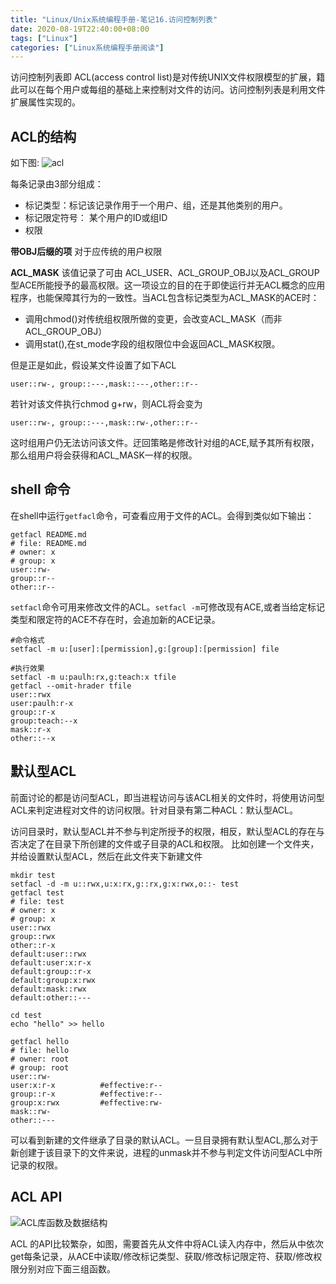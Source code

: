 ```yaml
---
title: "Linux/Unix系统编程手册-笔记16.访问控制列表"
date: 2020-08-19T22:40:00+08:00
tags: ["Linux"]
categories: ["Linux系统编程手册阅读"]
---
```


访问控制列表即 ACL(access control list)是对传统UNIX文件权限模型的扩展，籍此可以在每个用户或每组的基础上来控制对文件的访问。访问控制列表是利用文件扩展属性实现的。  

## ACL的结构
如下图:
![acl](/img/the-linux-programming-interface-s16/an_access_control_list.png)

每条记录由3部分组成：
- 标记类型：标记该记录作用于一个用户、组，还是其他类别的用户。
- 标记限定符号： 某个用户的ID或组ID
- 权限

**带OBJ后缀的项**
对于应传统的用户权限  

**ACL_MASK**
该值记录了可由 ACL_USER、ACL_GROUP_OBJ以及ACL_GROUP型ACE所能授予的最高权限。这一项设立的目的在于即使运行并无ACL概念的应用程序，也能保障其行为的一致性。当ACL包含标记类型为ACL_MASK的ACE时：
- 调用chmod()对传统组权限所做的变更，会改变ACL_MASK（而非ACL_GROUP_OBJ）
- 调用stat(),在st_mode字段的组权限位中会返回ACL_MASK权限。

但是正是如此，假设某文件设置了如下ACL

```
user::rw-, group::---,mask::---,other::r--
```
若针对该文件执行chmod g+rw，则ACL将会变为

```
user::rw-, group::---,mask::rw-,other::r--
```
这时组用户仍无法访问该文件。迂回策略是修改针对组的ACE,赋予其所有权限，那么组用户将会获得和ACL_MASK一样的权限。


## shell 命令
在shell中运行`getfacl`命令，可查看应用于文件的ACL。会得到类似如下输出：

```
getfacl README.md 
# file: README.md
# owner: x
# group: x
user::rw-
group::r--
other::r--
```

`setfacl`命令可用来修改文件的ACL。`setfacl -m`可修改现有ACE,或者当给定标记类型和限定符的ACE不存在时，会追加新的ACE记录。

```
#命令格式
setfacl -m u:[user]:[permission],g:[group]:[permission] file

#执行效果
setfacl -m u:paulh:rx,g:teach:x tfile
getfacl --omit-hrader tfile
user::rwx
user:paulh:r-x
group::r-x
group:teach:--x
mask::r-x
other::--x
```

## 默认型ACL

前面讨论的都是访问型ACL，即当进程访问与该ACL相关的文件时，将使用访问型ACL来判定进程对文件的访问权限。针对目录有第二种ACL：默认型ACL。

访问目录时，默认型ACL并不参与判定所授予的权限，相反，默认型ACL的存在与否决定了在目录下所创建的文件或子目录的ACL和权限。
比如创建一个文件夹，并给设置默认型ACL，然后在此文件夹下新建文件

```
mkdir test
setfacl -d -m u::rwx,u:x:rx,g::rx,g:x:rwx,o::- test
getfacl test
# file: test
# owner: x
# group: x
user::rwx
group::rwx
other::r-x
default:user::rwx
default:user:x:r-x
default:group::r-x
default:group:x:rwx
default:mask::rwx
default:other::---

cd test
echo "hello" >> hello

getfacl hello     
# file: hello
# owner: root
# group: root
user::rw-
user:x:r-x			#effective:r--
group::r-x			#effective:r--
group:x:rwx			#effective:rw-
mask::rw-
other::---

```
可以看到新建的文件继承了目录的默认ACL。一旦目录拥有默认型ACL,那么对于新创建于该目录下的文件来说，进程的unmask并不参与判定文件访问型ACL中所记录的权限。

## ACL API

![ACL库函数及数据结构](/img/the-linux-programming-interface-s16/ACL_library_function_and_datastrures.png)

ACL 的API比较繁杂，如图，需要首先从文件中将ACL读入内存中，然后从中依次get每条记录，从ACE中读取/修改标记类型、获取/修改标记限定符、获取/修改权限分别对应下面三组函数。

